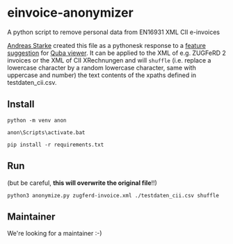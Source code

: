 # einvoice-anonymizer
A python script to remove personal data from EN16931 XML CII e-invoices 

[Andreas Starke](http://4s4u.de/additional_data/impressum/impressum.html) created this file as a pythonesk response to a [feature suggestion](https://github.com/ZUGFeRD/quba-viewer/issues/48)
for [Quba viewer](https://quba-viewer.org/). It can be applied to the XML of e.g. ZUGFeRD 2 invoices or the XML of 
CII XRechnungen and will `shuffle` (i.e. replace a lowercase character by a random lowercase character, 
same with uppercase and number) the text contents of the xpaths defined in testdaten_cii.csv.

## Install

```
python -m venv anon

anon\Scripts\activate.bat

pip install -r requirements.txt
```

## Run 
(but be careful, **this will overwrite the original file**!!)

```
python3 anonymize.py zugferd-invoice.xml ./testdaten_cii.csv shuffle
```

## Maintainer

We're looking for a maintainer :-)